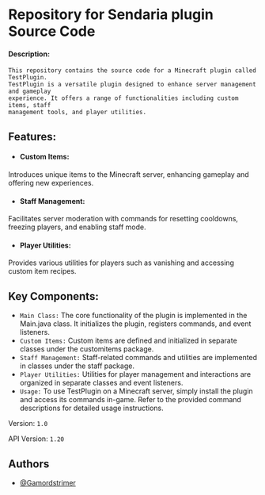 
# Repository for Sendaria plugin Source Code

#### Description: 
```
This repository contains the source code for a Minecraft plugin called TestPlugin. 
TestPlugin is a versatile plugin designed to enhance server management and gameplay 
experience. It offers a range of functionalities including custom items, staff 
management tools, and player utilities.
```

## Features:

- #### Custom Items: 
Introduces unique items to the Minecraft server, enhancing gameplay and offering new experiences.

- #### Staff Management: 
Facilitates server moderation with commands for resetting cooldowns, freezing players, and enabling staff mode.

- #### Player Utilities: 
Provides various utilities for players such as vanishing and accessing custom item recipes.

## Key Components:

- `Main Class:`
The core functionality of the plugin is implemented in the Main.java class. It initializes the plugin, registers commands, and event listeners.
- `Custom Items:`
Custom items are defined and initialized in separate classes under the customitems package.
- `Staff Management:`
Staff-related commands and utilities are implemented in classes under the staff package.
- `Player Utilities:`
Utilities for player management and interactions are organized in separate classes and event listeners.
- `Usage:`
To use TestPlugin on a Minecraft server, simply install the plugin and access its commands in-game. Refer to the provided command descriptions for detailed usage instructions.

Version: `1.0`

API Version: `1.20`

## Authors

- [@Gamordstrimer](https://github.com/Gamordstrimerr)


